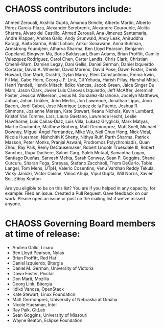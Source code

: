 
# CHAOSS contributors include:

Ahmed Zerouali,
Akshita Gupta,
Amanda Brindle,
Alberto Martín,
Alberto Pérez García-Plaza,
Alexander Serebrenik,
Alexandre Courouble,
Alolita Sharma,
Alvaro del Castillo,
Ahmed Zerouali,
Ana Jimenez Santamaria,
Andre Klapper,
Andrea Gallo,
Andy Grunwald,
Andy Leak,
Aniruddha Karajgi,
Anita Sarma,
Ankit Lohani,
Ankur Sonawane,
Anna Buhman,
Armstrong Foundjem,
Atharva Sharma,
Ben Lloyd Pearson,
Benjamin Copeland,
Bingwen Ma,
Boris Baldassari,
Bram Adams,
Brian Proffitt,
Camilo Velazquez Rodriguez,
Carol Chen,
Carter Landis,
Chris Clark,
Christian Cmehil-Warn,
Damien Legay,
Dani Gellis,
Daniel German,
Daniel Izquierdo Cortazar,
David A. Wheeler,
David Moreno,
David Pose,
Dawn Foster,
Derek Howard,
Don Marti,
Drashti,
Dylan Marcy,
Eleni Constantinou,
Emma Irwin,
Fil Maj,
Gabe Heim,
Georg J.P. Link,
Gil Yehuda,
Harish Pillay,
Harshal Mittal,
Henri Yandell,
Henrik Mitsch,
Ildiko Vancsa,
Jacob Green,
Jaice Singer Du Mars,
Jason Clark,
Javier Luis Cánovas Izquierdo,
Jeff McAffer,
Jeremiah Foster,
Jessica Wilkerson,
Jesus M. Gonzalez-Barahona,
Jocelyn Matthews,
Johan, Johan Linåker,
John Mertic,
Jon Lawrence,
Jonathan Lipps,
Jono Bacon,
Jordi Cabot,
Jose Manrique Lopez de la Fuente,
Joshua R. Simmons,
Josianne Marsan,
Kate Stewart,
Keanu Nichols,
Kevin Lumbard,
Kristof Van Tomme,
Lars,
Laura Gaetano,
Lawrence Hecht,
Leslie Hawthorne,
Luis Cañas-Díaz,
Luis Villa,
Lukasz Gryglicki,
Mark Matyas,
Martin Coulombe,
Matthew Broberg,
Matt Germonprez,
Matt Snell,
Michael Downey,
Miguel Ángel Fernández,
Mike Wu,
Neil Chue Hong,
Nick Vidal,
Nicole Huesman,
Nishchith K Shetty,
Nithya Ruff,
Parth Sharma,
Patrick Masson,
Peter Monks,
Pranjal Aswani,
Prodromos Polychroniadis,
Quan Zhou,
Ray Paik,
Remy DeCausemaker,
Robert Lincoln Truesdale III,
Robert Sanchez,
Rupa Dachere,
Saloni Garg,
Saleh Motaal,
Samantha Logan,
Santiago  Dueñas,
Sarvesh Mehta,
Sarah Conway,
Sean P. Goggins,
Shane Curcuru,
Sharan Foga,
Shreyas,
Stefano Zacchiroli,
Thom DeCarlo,
Tobie Langel,
Tom Mens,
UTpH,
Valerio Cosentino,
Venu Vardhan Reddy Tekula,
Vicky Janicki,
Victor Coisne,
Vinod Ahuja,
Vipul Gupta,
Will Norris,
Xavier Bol,
Zibby Keaton  


Are you eligible to be on this list? You are if you helped in any capacity, for example: Filed an issue. Created a Pull Request. Gave feedback on our work. Please open an issue or post on the mailing list if we've missed anyone.  

# CHAOSS Governing Board members at time of release:

- Andrea Gallo, Linaro
- Ben Lloyd Pearson, Nylas
- Brian Proffitt, Red Hat
- Daniel Izquierdo, Bitergia
- Daniel M. German, University of Victoria
- Dawn Foster, Pivotal
- Don Marti, Mozilla
- Georg Link, Bitergia
- Ildikó Vancsa, OpenStack
- Kate Stewart, Linux Foundation
- Matt Germonprez, University of Nebraska at Omaha
- Nicole Huesman, Intel
- Ray Paik, GitLab
- Sean Goggins, University of Missouri
- Wayne Beaton, Eclipse Foundation
